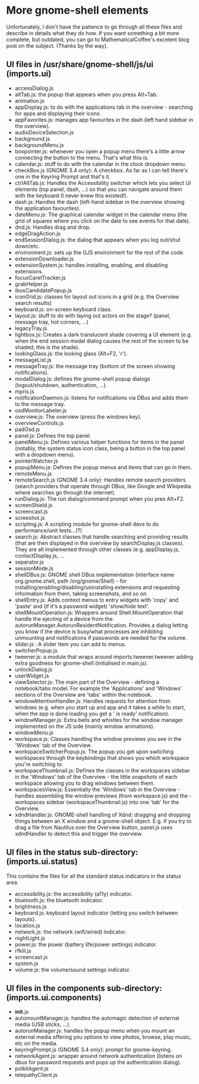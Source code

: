 # More gnome-shell elements
Unfortunately, I don't have the patience to go through all these files and describe in details what they do how.
If you want something a bit more complete, but outdated, you can go to MathematicalCoffee's excelent blog post on the subject. 
(Thanks by the way).
## UI files in /usr/share/gnome-shell/js/ui (imports.ui)
- accessDialog.js 
- altTab.js: the popup that appears when you press Alt+Tab.
- animation.js
- appDisplay.js: to do with the applications tab in the overview - searching for apps and displaying their icons.
- appFavorites.js: manages app favourites in the dash (left hand sidebar in the overview).
- audioDeviceSelection.js
- background.js
- backgroundMenu.js
- boxpointer.js: whenever you open a popup menu there's a little arrow connecting the button to the menu. That's what this is.
- calendar.js: stuff to do with the calendar in the clock dropdown menu.
- checkBox.js (GNOME 3.4 only): A checkbox. As far as I can tell there's one in the Keyring Prompt and that's it.
- ctrlAltTab.js: Handles the Accessibility switcher which lets you select UI elements (top panel, dash, ...) so that you can navigate around them with the keyboard (I never knew this existed!).
- dash.js: Handles the dash (left-hand sidebar in the overview showing the application favourites).
- dateMenu.js: The graphical calendar widget in the calendar menu (the grid of squares where you click on the date to see events for that date).
- dnd.js: Handles drag and drop.
- edgeDragAction.js
- endSessionDialog.js: the dialog that appears when you log out/shut down/etc.
- environment.js: sets up the GJS environment for the rest of the code.
- extensionDownloader.js
- extensionSystem.js: handles installing, enabling, and disabling extensions.
- focusCaretTracker.js
- grabHelper.js
- ibusCandidatePopup.js
- iconGrid.js: classes for layout out icons in a grid (e.g. the Overview search results)
- keyboard.js: on-screen keyboard class.
- layout.js: stuff to do with laying out actors on the stage? (panel, message tray, hot corners, ...)
- legacyTray.js
- lightbox.js: Creates a dark translucent shade covering a UI element (e.g. when the end session modal dialog causes the rest of the screen to be shaded; this is the shade).
- lookingGlass.js: the looking glass (Alt+F2, 'r').
- messageList.js
- messageTray.js: the message tray (bottom of the screen showing notifications).
- modalDialog.js: defines the gnome-shell popup dialogs (logout/shutdown, authentication, ...).
- mpris.js
- notificationDaemon.js: listens for notifications via DBus and adds them to the message tray.
- osdMonitorLabeler.js
- overview.js: The overview (press the windows key).
- overviewControls.js
- padOsd.js
- panel.js: Defines the top panel.
- panelMenu.js: Defines various helper functions for items in the panel (notably, the system status icon class, being a button in the top panel with a dropdown menu).
- pointerWatcher.js
- popupMenu.js: Defines the popup menus and items that can go in them.
- remoteMenu.js
- remoteSearch.js (GNOME 3.4 only): Handles remote search providers (search providers that operate through DBus, like Google and Wikipedia where searches go through the internet).
- runDialog.js: The run dialog/command prompt when you pres Alt+F2.
- screenShield.js
- screencast.js
- screeshot.js
- scripting.js: A scripting module for gnome-shell devs to do performance/unit tests...(?)
- search.js: Abstract classes that handle searching and providing results (that are then displayed in the overview by searchDisplay.js classes). They are all implemented through other classes (e.g. appDisplay.js, contactDisplay.js, ...
- seperator.js
- sessionMode.js
- shellDBus.js: GNOME shell DBus implementation (interface name org.gnome.shell, path /org/gnome/Shell) - for installing/enabling/disabling/uninstalling extensions and requesting information from them, taking screenshots, and so on.
- shellEntry.js: Adds context menus to entry widgets with 'copy' and 'paste' and (if it's a password widget) 'show/hide text'.
- shellMountOperation.js: Wrappers around Shell.MountOperation that handle the ejecting of a device from the autorunManager.AutorunResidentNotification. Provides a dialog letting you know if the device is busy/what processes are inhibiting unmounting and notifications if passwords are needed for the volume.
- slider.js : A slider Item you can add to menus.
- switcherPopup.js
- tweener.js: a module that wraps around imports.tweener.tweener adding extra goodness for gnome-shell (initialised in main.js).
- unlockDialog.js
- userWidget.js
- viewSelector.js: The main part of the Overview - defining a notebook/tabs model. For example the 'Applications' and 'Windows' sections of the Overview are 'tabs' within the notebook.
- windowAttentionHandler.js: Handles requests for attention from windows (e.g. when you start up and app and it takes a while to start, when the app is done loading you get a ' is ready' notification).
- windowManager.js: Extra bells and whistles for the window manager implemented on the JS side (mainly window animations).
- windowMenu.js
- workspace.js: Classes handling the window previews you see in the 'Windows' tab of the Overview.
- workspaceSwitcherPopup.js: The popup you get upon switching workspaces through the keybindings that shows you which workspace you're switching to.
- workspaceThumbnail.js: Defines the classes in the workspaces sidebar in the 'Windows' tab of the Overview - the little snapshots of each workspace allowing you to drag windows between them.
- workspacesView.js: Essentially the 'Windows' tab in the Overview - handles assembling the window previews (from workspace.js) and the - workspaces sidebar (workspaceThumbnail.js) into one 'tab' for the Overview.
- xdndHandler.js: GNOME-shell handling of Xdnd: dragging and dropping things between an X window and a gnome-shell object. E.g. if you try to drag a file from Nautilus over the Overview button, panel.js uses xdndHandler to detect this and trigger the overview.

## UI files in the status sub-directory: (imports.ui.status)
This contains the files for all the standard status indicators in the status area.
- accessibility.js: the accessibility (a11y) indicator.
- bluetooth.js: the bluetooth indicator.
- brightness.js
- keyboard.js: keyboard layout indicator (letting you switch between layouts).
- location.js
- network.js: the network (wifi/wired) indicator.
- nightLight.js
- power.js: the power (battery life/power settings) indicator.
- rfkill.js
- screencast.js
- system.js
- volume.js: the volume/sound settings indicator.

## UI files in the components sub-directory: (imports.ui.components)
- __init__.js
- automountManager.js: handles the automagic detection of external media (USB sticks, ...).
- autorunManager.js: handles the popup menu when you mount an external media offering you options to view photos, browse, play music, etc on the media.
- keyringPrompt.js (GNOME 3.4 only): prompt for gnome-keyring.
- networkAgent.js: wrapper around network authentication (listens on dbus for password requests and pops up the authentication dialog).
- polkitAgent.js
- telepathyClient.js

